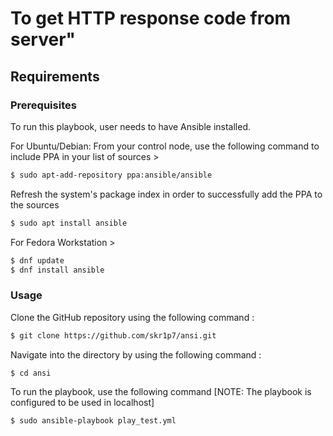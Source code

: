 # To get HTTP response code from server"

## Requirements

### Prerequisites 

To run this playbook, user needs to have Ansible installed.

For Ubuntu/Debian:
From your control node, use the following command to include PPA in your list of sources >

```bash
$ sudo apt-add-repository ppa:ansible/ansible
```
Refresh the system's package index in order to successfully add the PPA to the sources

```bash
$ sudo apt install ansible
``` 

For Fedora Workstation >

```bash
$ dnf update
$ dnf install ansible
```

### Usage

Clone the GitHub repository using the following command :

```bash
$ git clone https://github.com/skr1p7/ansi.git
```

Navigate into the directory by using the following command :
```bash
$ cd ansi
```

To run the playbook, use the following command 
[NOTE: The playbook is configured to be used in localhost]

```bash
$ sudo ansible-playbook play_test.yml
```
